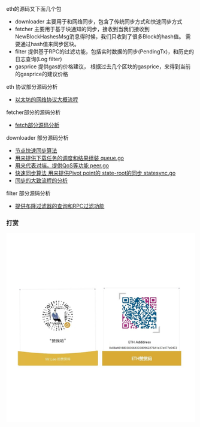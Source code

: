 eth的源码又下面几个包

- downloader 		主要用于和网络同步，包含了传统同步方式和快速同步方式
- fetcher			主要用于基于块通知的同步，接收到当我们接收到NewBlockHashesMsg消息得时候，我们只收到了很多Block的hash值。 需要通过hash值来同步区块。
- filter			提供基于RPC的过滤功能，包括实时数据的同步(PendingTx)，和历史的日志查询(Log filter)
- gasprice			提供gas的价格建议， 根据过去几个区块的gasprice，来得到当前的gasprice的建议价格


eth 协议部分源码分析

- [以太坊的网络协议大概流程](eth以太坊协议分析.md)

fetcher部分的源码分析

- [fetch部分源码分析](eth-fetcher源码分析.md)

downloader 部分源码分析
	
- [节点快速同步算法](以太坊fast%20sync算法.md)
- [用来提供下载任务的调度和结果组装 queue.go](eth-downloader-queue.go源码分析.md)
- [用来代表对端，提供QoS等功能 peer.go](eth-downloader-peer源码分析.md)
- [快速同步算法 用来提供Pivot point的 state-root的同步 statesync.go](eth-downloader-statesync.md)
- [同步的大致流程的分析 ](eth-downloader源码分析.md)

filter 部分源码分析

- [提供布隆过滤器的查询和RPC过滤功能](eth-bloombits和filter源码分析.md)
### 打赏
![](images/thanks.jpeg)